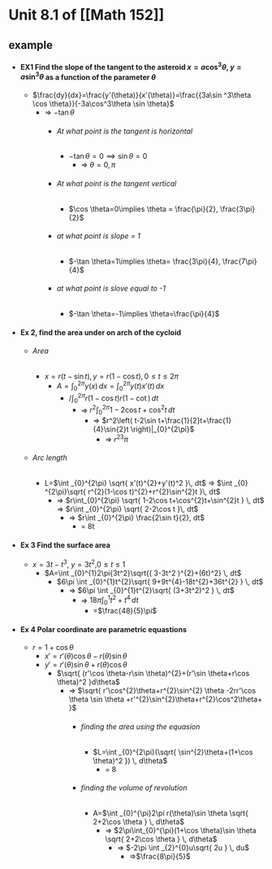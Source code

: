 
# Unit 8.1 of [[Math 152]]

## example
- #### EX1 Find the slope of the tangent to the asteroid $x=a\cos^3\theta$, $y=a\sin^3\theta$ as a function of the parameter $\theta$ 
	- $\frac{dy}{dx}=\frac{y'(\theta)}{x'(\theta)}=\frac{{3a\sin ^3\theta \cos \theta}}{-3a\cos^3\theta \sin \theta}$
		- => $-\tan \theta$
			- ###### At what point is the tangent is horizontal 
				- $-\tan \theta=0\implies \sin \theta=0$
					- => $\theta=0,\pi$
			- ###### At what point is the tangent vertical
				- $\cos \theta=0\implies \theta = \frac{\pi}{2}, \frac{3\pi}{2}$
			- ###### at what point is slope = 1
				- $-\tan \theta=1\implies \theta= \frac{3\pi}{4}, \frac{7\pi}{4}$
			- ###### at what point is slove equal to -1
				- $-\tan \theta=-1\implies \theta=\frac{\pi}{4}$
- #### Ex 2, find the area under on arch of the cycloid
	- ###### Area
		- $x=r(t-\sin t),y=r(1-\cos t),0\leq t\leq 2\pi$
			- $A=\int _{0}^{2\pi}y(x) \, dx=\int _{0}^{2\pi}y(t)x'(t) \, dx$
				- $/ \int _{0}^{2\pi}r(1-\cos t)r(1-\cot) \, dt$
					- => $r^2\int _{0}^{2\pi}1-2\cos t+\cos^2t \, dt$
						- => $r^2\left( t-2\sin t+\frac{1}{2}t+\frac{1}{4}\sin{2}t \right)|_{0}^{2\pi}$
							- => $r^23\pi$
	- ###### Arc length 
		- L=$\int _{0}^{2\pi} \sqrt{ x'(t)^{2}+y'(t)^2 }\, dt$ => $\int _{0} ^{2\pi}\sqrt{ r^{2}(1-\cos t)^{2}+r^{2}\sin^{2}t }\, dt$
			- => $r\int_{0}^{2\pi} \sqrt{ 1-2\cos t+\cos^{2}t+\sin^{2}t } \, dt$ => $r\int _{0}^{2\pi} \sqrt{ 2-2\cos t }\, dt$
				- => $r\int _{0}^{2\pi} \frac{2\sin t}{2}, dt$
					- = 8t
- #### Ex 3 Find the surface area
	- $x=3t-t^{3}$, $y=3t^2$,$0\leq t\leq 1$
		- $A=\int _{0}^{1}2\pi{3t^2}\sqrt{( 3-3t^2 )^{2}+(6t)^2} \, dt$
			- $6\pi \int _{0}^{1}t^{2}\sqrt{ 9+9t^{4}-18t^{2}+36t^{2} } \, dt$
				- => $6\pi \int _{0}^{1}t^{2}\sqrt{ (3+3t^2)^2 } \, dt$
					- => $18\pi \int _{0}^{1} t^{2}+t^{4} \, dt$
						- =$\frac{48}{5}\pi$
- #### Ex 4 Polar coordinate are parametric equastions
	- $r=1+\cos \theta$
		- $x'=r'(\theta)\cos \theta-r(\theta)\sin \theta$
		- $y'=r'(\theta)\sin \theta+r(\theta)\cos \theta$
			- $\sqrt{ (r'\cos \theta-r\sin \theta)^{2}+(r'\sin \theta+r\cos \theta)^2 }d\theta$
				- => $\sqrt{ r'\cos^{2}\theta+r^{2}\sin^{2} \theta -2rr'\cos \theta \sin \theta +r'^{2}\sin^{2}\theta+r^{2}\cos^2\theta+ }$
					- ###### finding the area using the equasion 
						- $L=\int _{0}^{2\pi}(\sqrt{ \sin^{2}\theta+(1+\cos \theta)^2 }) \, d\theta$
							- = 8
					- ###### finding the volume of revolution
						- A=$\int _{0}^{\pi}2\pi r(\theta)\sin \theta \sqrt{ 2+2\cos \theta } \, d\theta$
							- => $2\pi\int_{0}^{\pi}(1+\cos \theta)\sin \theta \sqrt{ 2+2\cos \theta }  \, d\theta$
								- => $-2\pi \int _{2}^{0}u\sqrt{ 2u } \, du$
									- =>$\frac{8\pi}{5}$